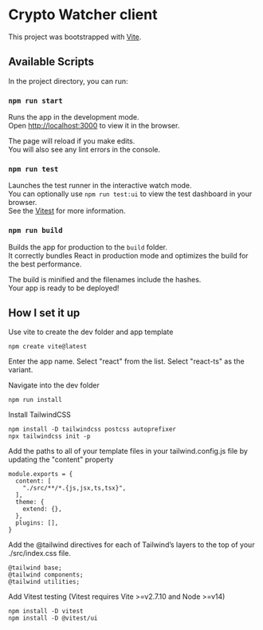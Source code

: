 # Crypto Watcher client

This project was bootstrapped with [Vite](https://vitejs.dev/guide/#scaffolding-your-first-vite-project).

## Available Scripts

In the project directory, you can run:

### `npm run start`

Runs the app in the development mode.\
Open [http://localhost:3000](http://localhost:3000) to view it in the browser.

The page will reload if you make edits.\
You will also see any lint errors in the console.

### `npm run test`

Launches the test runner in the interactive watch mode.\
You can optionally use `npm run test:ui` to view the test dashboard in your browser.\
See the [Vitest](https://vitest.dev/guide/) for more information.

### `npm run build`

Builds the app for production to the `build` folder.\
It correctly bundles React in production mode and optimizes the build for the best performance.

The build is minified and the filenames include the hashes.\
Your app is ready to be deployed!

## How I set it up
Use vite to create the dev folder and app template
```
npm create vite@latest
```
Enter the app name.
Select "react" from the list.
Select "react-ts" as the variant.

Navigate into the dev folder
```
npm run install
```

Install TailwindCSS
```
npm install -D tailwindcss postcss autoprefixer
npx tailwindcss init -p
```
Add the paths to all of your template files in your tailwind.config.js file by updating the "content" property
```
module.exports = {
  content: [
    "./src/**/*.{js,jsx,ts,tsx}",
  ],
  theme: {
    extend: {},
  },
  plugins: [],
}
```
Add the @tailwind directives for each of Tailwind’s layers to the top of your ./src/index.css file.
```
@tailwind base;
@tailwind components;
@tailwind utilities;
```

Add Vitest testing (Vitest requires Vite >=v2.7.10 and Node >=v14)
```
npm install -D vitest
npm install -D @vitest/ui
```
